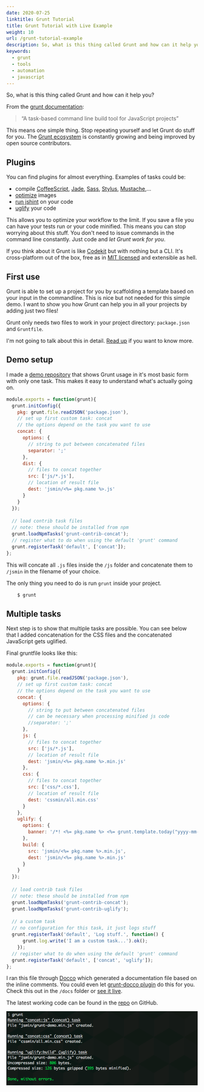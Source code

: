 ```yaml
---
date: 2020-07-25
linktitle: Grunt Tutorial
title: Grunt Tutorial with Live Example
weight: 10
url: /grunt-tutorial-example
description: So, what is this thing called Grunt and how can it help you?
keywords:
  - grunt
  - tools
  - automation
  - javascript
---
```

<meta property="og:image" content="https://tutswiki.com/img/tutswiki-logo.png"/>
<meta name="twitter:card" content="summary" />
<meta name="twitter:title" content="Grunt Tutorial with Live Example" />
<meta name=”twitter:description” content="So, what is this thing called Grunt and how can it help you?" />

So, what is this thing called Grunt and how can it help you?

From the [grunt documentation](http://gruntjs.com/):

> “A task-based command line build tool for JavaScript projects”

This means one simple thing. Stop repeating yourself and let Grunt do stuff for you. The [Grunt ecosystem](http://gruntjs.com/plugins) is constantly growing and being improved by open source contributors.

<script async src="https://pagead2.googlesyndication.com/pagead/js/adsbygoogle.js"></script>
<ins class="adsbygoogle"
     style="display:block; text-align:center;"
     data-ad-layout="in-article"
     data-ad-format="fluid"
     data-ad-client="ca-pub-9878675755379402"
     data-ad-slot="5842766387"></ins>
<script>
     (adsbygoogle = window.adsbygoogle || []).push({});
</script>

## Plugins

You can find plugins for almost everything. Examples of tasks could be:

- compile [CoffeeScript](https://npmjs.org/package/grunt-contrib-coffee), [Jade](ttps://npmjs.org/package/grunt-contrib-jade), [Sass](https://npmjs.org/package/grunt-contrib-sass), [Stylus](https://npmjs.org/package/grunt-contrib-stylus), [Mustache](https://npmjs.org/package/grunt-mustache),…
- [optimize](https://npmjs.org/package/grunt-imagemin) images
- [run jshint](https://npmjs.org/package/grunt-jshint) on your code
- [uglify](https://npmjs.org/package/grunt-contrib-uglify) your code

This allows you to optimize your workflow to the limit.
If you save a file you can have your tests run or your code minified.
This means you can stop worrying about this stuff. You don't need to issue commands in the command line constantly. Just code and _let Grunt work for you_.

If you think about it Grunt is like [Codekit](http://incident57.com/codekit/) but with nothing but a CLI.
It's cross-platform out of the box, free as in [MIT licensed](https://github.com/gruntjs/grunt/blob/master/LICENSE-MIT) and extensible as hell.

## First use
Grunt is able to set up a project for you by scaffolding a template based on your input in the commandline. This is nice but not needed for this simple demo. I want to show you how Grunt can help you in all your projects by adding just two files!

Grunt only needs two files to work in your project directory: ```package.json``` and ```Gruntfile```.

I'm not going to talk about this in detail. [Read up](http://gruntjs.com/getting-started) if you want to know more.

## Demo setup
I made a [demo repository](https://github.com/chankeypathak/grunt-tutorial) that shows Grunt usage in it's most basic form with only one task. This makes it easy to understand what's actually going on.

```javascript
module.exports = function(grunt){
  grunt.initConfig({
	pkg: grunt.file.readJSON('package.json'),
	// set up first custom task: concat
	// the options depend on the task you want to use
	concat: {
	  options: {
		// string to put between concatenated files
		separator: ';'
	  },
	  dist: {
		// files to concat together
		src: ['js/*.js'],
		// location of result file
		dest: 'jsmin/<%= pkg.name %>.js'
	  }
	}
  });

  // load contrib task files
  // note: these should be installed from npm
  grunt.loadNpmTasks('grunt-contrib-concat');
  // register what to do when using the default 'grunt' command
  grunt.registerTask('default', ['concat']);
};
```

This will concate all `.js` files inside the `/js` folder and concatenate them to `/jsmin` in the filename of your choice.

The only thing you need to do is run `grunt` inside your project.

```bash
    $ grunt
```

## Multiple tasks

Next step is to show that multiple tasks are possible. You can see below that I added concatenation for the CSS files and the concatenated JavaScript gets uglified.

Final gruntfile looks like this:

```javascript
module.exports = function(grunt){
  grunt.initConfig({
	pkg: grunt.file.readJSON('package.json'),
	// set up first custom task: concat
	// the options depend on the task you want to use
	concat: {
	  options: {
		// string to put between concatenated files
		// can be necessary when processing minified js code
		//separator: ';'
	  },
	  js: {
		// files to concat together
		src: ['js/*.js'],
		// location of result file
		dest: 'jsmin/<%= pkg.name %>.min.js'
	  },
	  css: {
		// files to concat together
		src: ['css/*.css'],
		// location of result file
		dest: 'cssmin/all.min.css'
	  }
	},
	uglify: {
	  options: {
		banner: '/*! <%= pkg.name %> <%= grunt.template.today("yyyy-mm-dd") %> */\n'
	  },
	  build: {
		src: 'jsmin/<%= pkg.name %>.min.js',
		dest: 'jsmin/<%= pkg.name %>.min.js'
	  }
	}
  });

  // load contrib task files
  // note: these should be installed from npm
  grunt.loadNpmTasks('grunt-contrib-concat');
  grunt.loadNpmTasks('grunt-contrib-uglify');

  // a custom task
  // no configuration for this task, it just logs stuff
  grunt.registerTask('default', 'Log stuff.', function() {
	  grunt.log.write('I am a custom task...').ok();
	});
  // register what to do when using the default 'grunt' command
  grunt.registerTask('default', ['concat', 'uglify']);
};
```

I ran this file through [Docco](http://jashkenas.github.com/docco/) which generated a documentation file based on the inline comments. You could even let [grunt-docco plugin](https://github.com/DavidSouther/grunt-docco) do this for you. Check this out in the `/docs` folder or [see it live](https://github.com/chankeypathak/grunt-tutorial/blob/master/docs/Gruntfile.html).

The latest working code can be found in the [repo](https://github.com/chankeypathak/grunt-tutorial/) on GitHub.

![grunt command in terminal](https://raw.githubusercontent.com/chankeypathak/grunt-tutorial/master/screenshot.png)